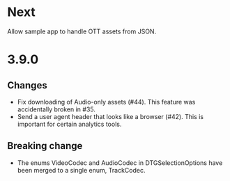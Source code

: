 # Next

Allow sample app to handle OTT assets from JSON.

# 3.9.0

## Changes
- Fix downloading of Audio-only assets (#44). This feature was accidentally broken in #35.
- Send a user agent header that looks like a browser (#42). This is important for certain analytics tools.

## Breaking change
- The enums VideoCodec and AudioCodec in DTGSelectionOptions have been merged to a single enum, TrackCodec.
